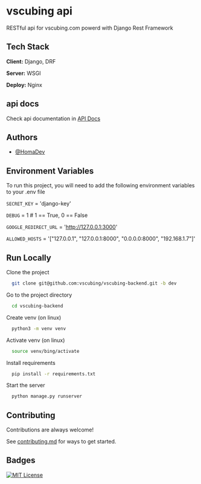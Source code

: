 
# vscubing api

RESTful api for vscubing.com powerd with Django Rest Framework


## Tech Stack

**Client:** Django, DRF

**Server:** WSGI

**Deploy:** Nginx


## api docs
Check api documentation in [API Docs](docs/README.md) 
## Authors

- [@HomaDev](https://github.com/HomaDev)


## Environment Variables

To run this project, you will need to add the following environment variables to your .env file


`SECRET_KEY` = 'django-key'

`DEBUG` = 1 # 1 == True, 0 == False

`GOOGLE_REDIRECT_URL` = 'http://127.0.0.1:3000'

`ALLOWED_HOSTS` = '["127.0.0.1", "127.0.0.1:8000", "0.0.0.0:8000", "192.168.1.7"]'


## Run Locally

Clone the project

```bash
  git clone git@github.com:vscubing/vscubing-backend.git -b dev
```

Go to the project directory

```bash
  cd vscubing-backend
```

Create venv (on linux)

```bash
  python3 -m venv venv
```


Activate venv (on linux)

```bash
  source venv/bing/activate
```

Install requirements

```bash
  pip install -r requirements.txt
```

Start the server

```bash
  python manage.py runserver
```


## Contributing

Contributions are always welcome!

See [contributing.md](contributing.md) for ways to get started.



## Badges

[![MIT License](https://img.shields.io/badge/License-MIT-green.svg)](https://choosealicense.com/licenses/mit/)

